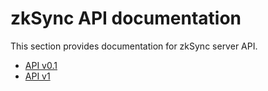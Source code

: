 # zkSync API documentation

This section provides documentation for zkSync server API.

- [API v0.1](./v0.1.md)
- [API v1](./v1.md)

